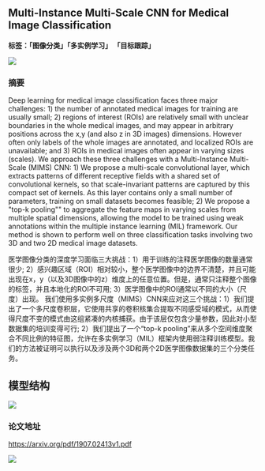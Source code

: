 ## Multi-Instance Multi-Scale CNN for Medical Image Classification

**标签：「图像分类」「多实例学习」 「目标跟踪」**

![](<https://github.com/Sophia-11/Awesome-CV-Paper-Review/blob/master/Image%20Classification/images/1.png>)

### 摘要
Deep learning for medical image classification faces three major challenges: 1) the number of annotated medical images for training are usually small; 2) regions of interest (ROIs) are relatively small with unclear boundaries in the whole medical images, and may appear in arbitrary positions across the x,y (and also z in 3D images) dimensions. However often only labels of the whole images are annotated, and localized ROIs are unavailable; and 3) ROIs in medical images often appear in varying sizes (scales). We approach these three challenges with a Multi-Instance Multi-Scale (MIMS) CNN: 1) We propose a multi-scale convolutional layer, which extracts patterns of different receptive fields with a shared set of convolutional kernels, so that scale-invariant patterns are captured by this compact set of kernels. As this layer contains only a small number of parameters, training on small datasets becomes feasible; 2) We propose a "top-k pooling"" to aggregate the feature maps in varying scales from multiple spatial dimensions, allowing the model to be trained using weak annotations within the multiple instance learning (MIL) framework. Our method is shown to perform well on three classification tasks involving two 3D and two 2D medical image datasets.

医学图像分类的深度学习面临三大挑战：1）用于训练的注释医学图像的数量通常很少; 2）感兴趣区域（ROI）相对较小，整个医学图像中的边界不清楚，并且可能出现在x，y（以及3D图像中的z）维度上的任意位置。但是，通常只注释整个图像的标签，并且本地化的ROI不可用; 3）医学图像中的ROI通常以不同的大小（尺度）出现。 我们使用多实例多尺度（MIMS）CNN来应对这三个挑战：1）我们提出了一个多尺度卷积层，它使用共享的卷积核集合提取不同感受域的模式，从而使得尺度不变的模式由这组紧凑的内核捕获。由于该层仅包含少量参数，因此对小型数据集的培训变得可行; 2）我们提出了一个“top-k pooling”来从多个空间维度聚合不同比例的特征图，允许在多实例学习（MIL）框架内使用弱注释训练模型。我们的方法被证明可以执行以及涉及两个3D和两个2D医学图像数据集的三个分类任务。

## 模型结构

![](<https://github.com/Sophia-11/Awesome-CV-Paper-Review/blob/master/Image%20Classification/2019-07-08/images/2.png>)

### 论文地址
https://arxiv.org/pdf/1907.02413v1.pdf


![](<https://github.com/Sophia-11/Awesome-CV-Paper-Review/blob/master/Image%20Classification/images/2.png>)